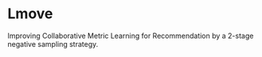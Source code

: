 # Lmove
Improving Collaborative Metric Learning for Recommendation by a 2-stage negative sampling strategy.

